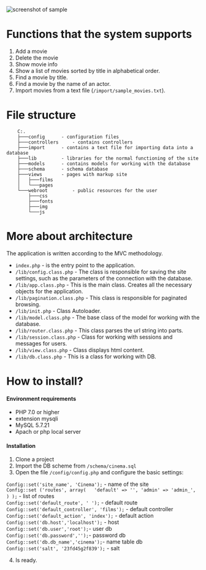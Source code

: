 ![screenshot of sample](https://image.ibb.co/htyVMz/Screenshot_1.png) 
<h1>Functions that the system supports</h1>

1. Add a movie
2. Delete the movie
3. Show movie info
4. Show a list of movies sorted by title in alphabetical order.
5. Find a movie by title.
6. Find a movie by the name of an actor.
7. Import movies from a text file (`/import/sample_movies.txt`).
<h1> File structure </h1>

		C:.
		├───config 		- configuration files
		├───controllers 	- contains controllers
		├───import 		- contains a text file for importing data into a database
		├───lib 		- libraries for the normal functioning of the site
		├───models 		- contains models for working with the database 
		├───schema 		- schema database
		├───views 		- pages with markup site
		│   ├───films
		│   └───pages
		└───webroot 		- public resources for the user
		    ├───css
		    ├───fonts
		    ├───img
		    └───js
		  
<h1>More about architecture</h1>

The application is written according to the MVC methodology.
* `index.php` -  is the entry point to the application.
* `/lib/config.class.php` - The class is responsible for saving the site settings, such as the parameters of the connection with the database. 
* `/lib/app.class.php` - This is the main class. Creates all the necessary objects for the application.
* `/lib/pagination.class.php` - This class is responsible for paginated browsing.
* `/lib/init.php` - Class Autoloader.
* `/lib/model.class.php` - The base class of the model for working with the database.
* `/lib/router.class.php` - This class parses the url string into parts.
* `/lib/session.class.php` - Class for working with sessions and messages for users.
* `/lib/view.class.php` - Class displays html content.
* `/lib/db.class.php` - This is a class for working with DB.

<h1>How to install?</h1>
<h4>Environment requirements</h4>

* PHP 7.0 or higher
* extension mysqli
* MySQL 5.7.21 
* Apach or php local server

<h4>Installation</h4>

1. Clone a project
2. Import the DB scheme from `/schema/cinema.sql`
3. Open the file `/config/config.php` and configure the basic settings:

`Config::set('site_name', 'Cinema');` - name of the site
<br>
`Config::set ('routes', array(  
    'default' => '',
    'admin' => 'admin_',
) );` - list of routes
<br>
`Config::set('default_route', '
');` - default route
<br>
`Config::set('default_controller', 'films');` - default controller
`Config::set('default_action', 'index');` - default action
<br>
`Config::set('db.host','localhost');` - host
<br>
`Config::set('db.user','root');`- user db
<br>
`Config::set('db.password','');`- password db
<br>
`Config::set('db.db_name','cinema');`- name table db
<br>
`Config::set('salt', '23fd45g2f839');` - salt
<br>

4. Is ready.




